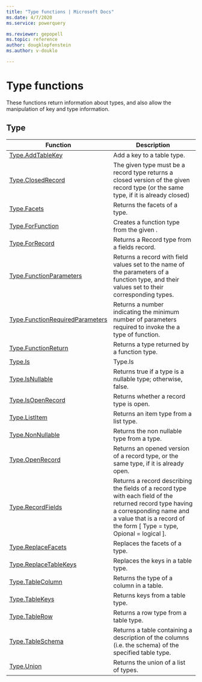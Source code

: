```yaml
---
title: "Type functions | Microsoft Docs"
ms.date: 4/7/2020
ms.service: powerquery

ms.reviewer: gepopell
ms.topic: reference
author: dougklopfenstein
ms.author: v-douklo

---
```

# Type functions

These functions return information about types, and also allow the manipulation of key and type information.
  
## <a name="__toc360789953"></a>Type  
  
|Function|Description|  
|------------|---------------|  
|[Type.AddTableKey](type-addtablekey.md)|Add a key to a table type.|  
|[Type.ClosedRecord](type-closedrecord.md)|The given type must be a record type returns a closed version of the given record type (or the same type, if it is already closed)|  
|[Type.Facets](type-facets.md) | Returns the facets of a type.|
|[Type.ForFunction](type-forfunction.md)|Creates a function type from the given .|  
|[Type.ForRecord](type-forrecord.md)|Returns a Record type from a fields record.|  
|[Type.FunctionParameters](type-functionparameters.md)|Returns a record with field values set to the name of the parameters of a function type, and their values set to their corresponding types.|  
|[Type.FunctionRequiredParameters](type-functionrequiredparameters.md)|Returns a number indicating the minimum number of parameters required to invoke the a type of function.|  
|[Type.FunctionReturn](type-functionreturn.md)|Returns a type returned by a function type.|  
|[Type.Is](type-is.md) | Type.Is |
|[Type.IsNullable](type-isnullable.md)|Returns true if a type is a nullable type; otherwise, false.|  
|[Type.IsOpenRecord](type-isopenrecord.md)|Returns whether a record type is open.|  
|[Type.ListItem](type-listitem.md)|Returns an item type from a list type.|  
|[Type.NonNullable](type-nonnullable.md)|Returns the non nullable type from a type.|  
|[Type.OpenRecord](type-openrecord.md)|Returns an opened version of a record type, or the same type, if it is already open.|  
|[Type.RecordFields](type-recordfields.md)|Returns a record describing the fields of a record type with each field of the returned record type having a corresponding name and a value that is a record of the form [ Type = type, Opional = logical ].|  
|[Type.ReplaceFacets](type-replacefacets.md) | Replaces the facets of a type.|
|[Type.ReplaceTableKeys](type-replacetablekeys.md)|Replaces the keys in a table type.|  
|[Type.TableColumn](type-tablecolumn.md) | Returns the type of a column in a table.|
|[Type.TableKeys](type-tablekeys.md)|Returns keys from a table type.|  
|[Type.TableRow](type-tablerow.md)|Returns a row type from a table type.|
|[Type.TableSchema](type-tableschema.md) | Returns a table containing a description of the columns (i.e. the schema) of the specified table type.|  
|[Type.Union](type-union.md) | Returns the union of a list of types.| 
